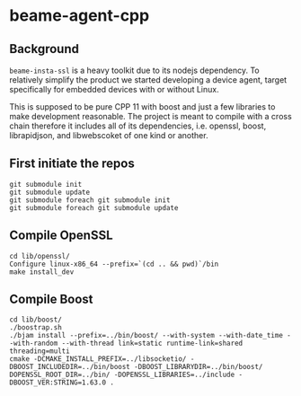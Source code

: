 # beame-agent-cpp

## Background

`beame-insta-ssl` is a heavy toolkit due to its nodejs dependency. To relatively simplify the product we started developing a device agent, target specifically for embedded devices with or without Linux.

This is supposed to be pure CPP 11 with boost and just a few libraries to make development reasonable. The project is meant to compile with a cross chain therefore it includes all of its dependencies, i.e. openssl, boost, librapidjson, and libwebscoket of one kind or another.

## First initiate the repos
	git submodule init
	git submodule update
	git submodule foreach git submodule init
	git submodule foreach git submodule update

## Compile OpenSSL
	cd lib/openssl/
	Configure linux-x86_64 --prefix=`(cd .. && pwd)`/bin
	make install_dev

## Compile Boost
	cd lib/boost/
	./boostrap.sh
	./bjam install --prefix=../bin/boost/ --with-system --with-date_time --with-random --with-thread link=static runtime-link=shared threading=multi
	cmake -DCMAKE_INSTALL_PREFIX=../libsocketio/ -DBOOST_INCLUDEDIR=../bin/boost -DBOOST_LIBRARYDIR=../bin/boost/ DOPENSSL_ROOT_DIR=../bin/ -DOPENSSL_LIBRARIES=../include -DBOOST_VER:STRING=1.63.0 .
